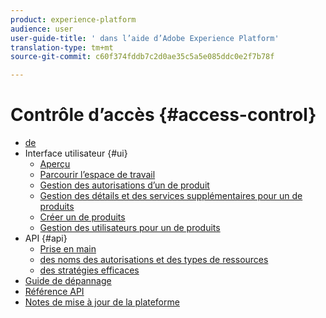 ```yaml
---
product: experience-platform
audience: user
user-guide-title: ' dans l’aide d’Adobe Experience Platform'
translation-type: tm+mt
source-git-commit: c60f374fddb7c2d0ae35c5a5e085ddc0e2f7b78f

---
```



# Contrôle d’accès {#access-control}

* [de](home.md)
* Interface utilisateur {#ui}
   * [Aperçu](ui/overview.md)
   * [Parcourir l’espace de travail](ui/browse.md)
   * [Gestion des autorisations d’un de produit](ui/permissions.md)
   * [Gestion des détails et des services supplémentaires pour un de produits](ui/details-and-services.md)
   * [Créer un de produits](ui/create-profile.md)
   * [Gestion des utilisateurs pour un de produits](ui/users.md)
* API {#api}
   * [Prise en main](api/getting-started.md)
   * [des noms des autorisations et des types de ressources](api/permissions-and-resource-types.md)
   * [des stratégies efficaces](api/effective-policies.md)
* [Guide de dépannage](troubleshooting-guide.md)
* [Référence API](https://www.adobe.io/apis/experienceplatform/home/api-reference.html#!acpdr/swagger-specs/access-control.yaml)
* [Notes de mise à jour de la plateforme](https://www.adobe.com/go/platform-release-notes-en)